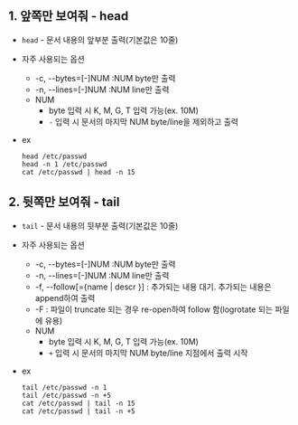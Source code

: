 ## 1. 앞쪽만 보여줘 - head
* `head` - 문서 내용의 앞부분 출력(기본값은 10줄)
* 자주 사용되는 옵션
  * -c, --bytes=[-]NUM :NUM byte만 출력
  * -n, --lines=[-]NUM :NUM line만 출력
  * NUM
    * byte 입력 시 K, M, G, T 입력 가능(ex. 10M)
    * `-` 입력 시 문서의 마지막 NUM byte/line을 제외하고 출력

* ex
  ```
  head /etc/passwd
  head -n 1 /etc/passwd
  cat /etc/passwd | head -n 15
  ```

## 2. 뒷쪽만 보여줘 - tail
* `tail` - 문서 내용의 뒷부분 출력(기본값은 10줄)
* 자주 사용되는 옵션
  * -c, --bytes=[-]NUM :NUM byte만 출력
  * -n, --lines=[-]NUM :NUM line만 출력
  * -f, --follow[={name | descr }] : 추가되는 내용 대기. 추가되는 내용은 append하여 출력
  * -F : 파일이 truncate 되는 경우 re-open하여 follow 함(logrotate 되는 파일에 유용)
  * NUM
    * byte 입력 시 K, M, G, T 입력 가능(ex. 10M)
    * `+` 입력 시 문서의 마지막 NUM byte/line 지점에서 출력 시작

* ex
  ```
  tail /etc/passwd -n 1
  tail /etc/passwd -n +5
  cat /etc/passwd | tail -n 15
  cat /etc/passwd | tail -n +5
  ```
